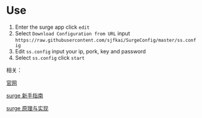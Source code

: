 # Use

1. Enter the surge app click `edit` 
2. Select `Download Configuration from URL`  input `https://raw.githubusercontent.com/sjfkai/SurgeConfig/master/ss.config`
3. Edit `ss.config` input your ip, pork, key and password
4. Select `ss.config` click `start`


相关： 

[官网](http://surge.run/manual/) 

[surge 新手指南](https://medium.com/@scomper/surge-%E9%85%8D%E7%BD%AE%E6%96%87%E4%BB%B6-a1533c10e80b#.p6jou9a6l) 

[surge 原理与实现](https://medium.com/@Blankwonder/surge-%E5%8E%9F%E7%90%86%E4%B8%8E%E5%AE%9E%E7%8E%B0-8aa3304fb3bb#.ujkp7yp7z)



